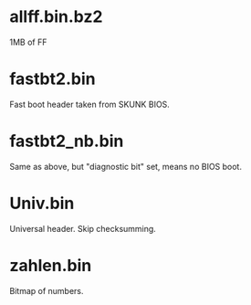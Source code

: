 # allff.bin.bz2

1MB of FF

# fastbt2.bin

Fast boot header taken from SKUNK BIOS.

# fastbt2_nb.bin

Same as above, but "diagnostic bit" set, means no BIOS boot.

# Univ.bin

Universal header. Skip checksumming.

# zahlen.bin

Bitmap of numbers.
